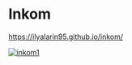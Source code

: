 # Inkom
https://ilyalarin95.github.io/inkom/

<a href="https://ilyalarin95.github.io/inkom/">![inkom1](https://user-images.githubusercontent.com/91022778/167153116-fd85b83e-6af7-4738-948a-a15e835f9d8f.png)
</a>
